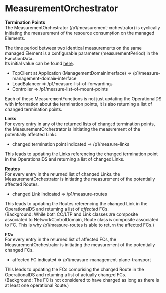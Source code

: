 # MeasurementOrchestrator  

**Termination Points**  
The MeasurementOrchestrator (/p1/measurement-orchestrator) is cyclically initiating the measurement of the resource consumption on the managed Elements.  

The time period between two identical measurements on the same managed Element is a configurable parameter (measurementPeriod) in the FunctionData.  
Its initial value can be found [here](../../InformationStructure/initialData/_02_FunctionData.yaml).  

- TcpClient at Application (ManagementDomainInterface) => /p1/measure-management-domain-interface  
- LoadBalancer => /p1/measure-list-of-forwardings  
- Controller => /p1/measure-list-of-mount-points  

Each of these MeasurementFunctions is not just updating the OperationalDS with information about the termination points, it is also returning a list of changed termination points.  

**Links**  
For every entry in any of the returned lists of changed termination points, the MeasurementOrchestrator is initiating the measurement of the potentially affected Links.  

- changed termination point indicated => /p1/measure-links  

This leads to updating the Links referencing the changed termination point in the OperationalDS and returning a list of changed Links.  

**Routes**  
For every entry in the returned list of changed Links, the MeasurementOrchestrator is initiating the measurement of the potentially affected Routes.  

- changed Link indicated => /p1/measure-routes  

This leads to updating the Routes referencing the changed Link in the OperationalDS and returning a list of _affected_ FCs.  
(Background: While both CC/LTP and Link classes are composite associated to NetworkControlDomain, Route class is  composite associated to FC. This is why /p1/measure-routes is able to return the affected FCs.)  

**FCs**  
For every entry in the returned list of affected FCs, the MeasurementOrchestrator is initiating the measurement of the potentially changed FCs.  

- affected FC indicated => /p1/measure-management-plane-transport  

This leads to updating the FCs comprising the changed Route in the OperationalDS and returning a list of actually changed FCs.  
(Background: The FC is not considered to have changed as long as there is at least one operational Route.)  
